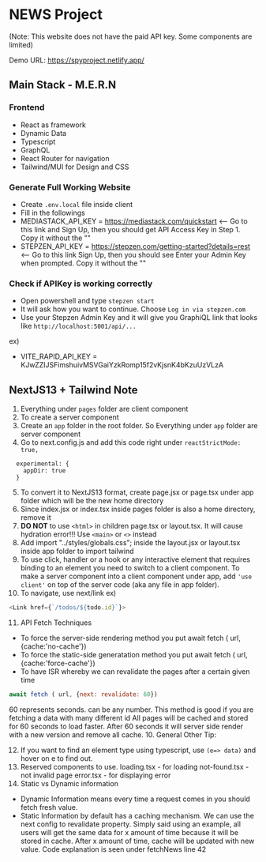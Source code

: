 # NEWS Project

(Note: This website does not have the paid API key. Some components are limited)

Demo URL: https://spyproject.netlify.app/

## Main Stack - M.E.R.N

### Frontend

- React as framework
- Dynamic Data
- Typescript
- GraphQL
- React Router for navigation
- Tailwind/MUI for Design and CSS

### Generate Full Working Website

- Create `.env.local` file inside client
- Fill in the followings
- MEDIASTACK_API_KEY = https://mediastack.com/quickstart <-- Go to this link and Sign Up, then you should get API Access Key in Step 1. Copy it without the ""
- STEPZEN_API_KEY = https://stepzen.com/getting-started?details=rest <-- Go to this link Sign Up, then you should see Enter your Admin Key when prompted. Copy it without the ""

### Check if APIKey is working correctly

- Open powershell and type `stepzen start`
- It will ask how you want to continue. Choose `Log in via stepzen.com`
- Use your Stepzen Admin Key and it will give you GraphiQL link that looks like `http://localhost:5001/api/...`

ex)

- VITE_RAPID_API_KEY = KJwZZIJSFimshuivMSVGaiYzkRomp15f2vKjsnK4bKzuUzVLzA

## NextJS13 + Tailwind Note

1. Everything under `pages` folder are client component
2. To create a server component
3. Create an `app` folder in the root folder. So Everything under `app` folder are server component
4. Go to next.config.js and add this code right under `reactStrictMode: true,`

```
  experimental: {
    appDir: true
  }
```

5. To convert it to NextJS13 format, create page.jsx or page.tsx under app folder which will be the new home directory
6. Since index.jsx or index.tsx inside pages folder is also a home directory, remove it
7. **DO NOT** to use `<html>` in children page.tsx or layout.tsx. It will cause hydration error!!! Use `<main>` or `<>` instead
8. Add import "../styles/globals.css"; inside the layout.jsx or layout.tsx inside app folder to import tailwind
9. To use click, handler or a hook or any interactive element that requires binding to an element you need to switch to a client component.
   To make a server component into a client component under app, add `'use client'` on top of the server code (aka any file in app folder).
10. To navigate, use next/link ex)

```js
<Link href={`/todos/${todo.id}`}>
```

11. API Fetch Techniques

- To force the server-side rendering method you put
  await fetch ( url, {cache:'no-cache'})
- To force the static-side generatation method you put
  await fetch ( url, {cache:'force-cache'})
- To have ISR whereby we can revalidate the pages after a certain given time

```js
await fetch ( url, {next: revalidate: 60})
```

60 represents seconds. can be any number. This method is good if you are fetching a data with many different id
All pages will be cached and stored for 60 seconds to load faster. After 60 seconds it will server side render with a new version and remove all cache. 10. General Other Tip:

12. If you want to find an element type using typescript, use `(e=> data)` and hover on e to find out.
13. Reserved components to use.
    loading.tsx - for loading
    not-found.tsx - not invalid page
    error.tsx - for displaying error
14. Static vs Dynamic information

- Dynamic Information means every time a request comes in you should fetch fresh value.
- Static Information by default has a caching mechanism. We can use the next config to revalidate property. Simply said using an example, all users will get the same data for x amount
  of time because it will be stored in cache. After x amount of time, cache will be updated with new value. Code explanation is seen under fetchNews line 42
